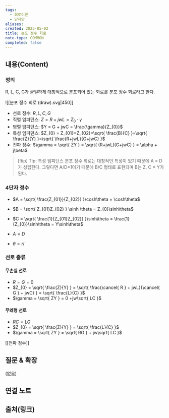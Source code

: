 ```yaml
---
tags:
  - 회로이론
  - 단자망
aliases: 
created: 2025-05-02
title: 분포 정수 회로
note-type: COMMON
completed: false
---
```


## 내용(Content)

### 정의

R, L, C, G가 균일하게 대칭적으로 분포되어 있는 회로를 분포 정수 회로라고 한다.

![[분포 정수 회로 (draw).svg|450]]

- 선로 정수: $R,L,C,G$
- 직렬 임피던스: $Z = R + jwL = Z_{0}\cdot \gamma$ 
- 병렬 임피던스: $Y = G + jwC = \frac{\gamma}{Z_{0}}$
- 특성 임피던스: $Z_{0} = Z_{01}=Z_{02}=\sqrt{ \frac{B}{C} }=\sqrt{ \frac{Z}{Y} }=\sqrt{ \frac{R+jwL}{G+jwC} }$
- 전파 정수: $\gamma = \sqrt{ ZY } = \sqrt{ (R+jwL)(G+jwC) } = \alpha + j\beta$

>[!tip] Tip: 특성 임피던스
>분포 정수 회로는 대칭적인 특성이 있기 때문에 A = D가 성립한다. 그렇다면 A/D=1이기 때문에 B/C 형태로 표현되며 B는 Z, C = Y가 된다.

### 4단자 정수

- $A = \sqrt{ \frac{Z_{01}}{Z_{02}} }\cosh\theta = \cosh\theta$
- $B = \sqrt{ Z_{01}Z_{02} } \sinh \theta = Z_{0}\sinh\theta$
- $C = \sqrt{ \frac{1}{Z_{01}Z_{02}} }\sinh\theta = \frac{1}{Z_{0}}\sinh\theta = Y\sinh\theta$
- $A = D$

- $\theta = rl$

### 선로 종류

#### 무손실 선로

- $R = G = 0$
- $Z_{0} = \sqrt{ \frac{Z}{Y} } = \sqrt{ \frac{\cancel{ R } + jwL}{\cancel{ G } + jwC} } = \sqrt{ \frac{L}{C} }$
- $\gamma = \sqrt{ ZY } = 0 +jw\sqrt{ LC }$

#### 무왜형 선로

- $RC = LG$
- $Z_{0} = \sqrt{ \frac{Z}{Y} } = \sqrt{ \frac{L}{C} }$ 
- $\gamma = \sqrt{ ZY } = \sqrt{ RG } + jw\sqrt{ LC }$

[[전파 정수]]

## 질문 & 확장

(없음)

## 연결 노트

## 출처(링크)

